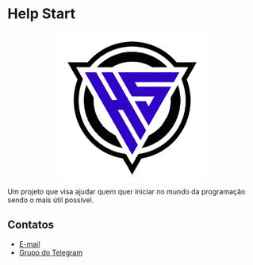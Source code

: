 # Help Start

<p align="center">
<img align="center" width="300" height="300" src="Imagens/logo.jpg">
</p>

Um projeto que visa ajudar quem quer iniciar no mundo da programação sendo o mais útil possível.

## Contatos

- [E-mail](mailto:rrnazario@gmail.com)
- [Grupo do Telegram](https://t.me/helpstartbr)
